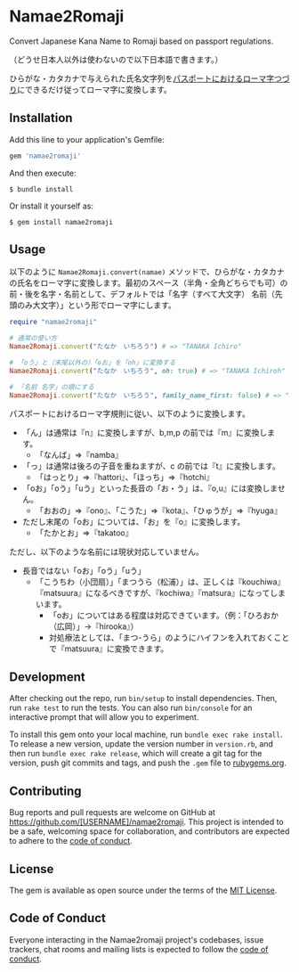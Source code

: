 # Namae2Romaji

Convert Japanese Kana Name to Romaji based on passport regulations.

（どうせ日本人以外は使わないので以下日本語で書きます。）

ひらがな・カタカナで与えられた氏名文字列を[パスポートにおけるローマ字つづり](https://www.ezairyu.mofa.go.jp/passport/hebon.html)にできるだけ従ってローマ字に変換します。

## Installation

Add this line to your application's Gemfile:

```ruby
gem 'namae2romaji'
```

And then execute:

    $ bundle install

Or install it yourself as:

    $ gem install namae2romaji

## Usage

以下のように ```Namae2Romaji.convert(namae)``` メソッドで、ひらがな・カタカナの氏名をローマ字に変換します。最初のスペース（半角・全角どちらでも可）の前・後を名字・名前として、デフォルトでは「名字（すべて大文字） 名前（先頭のみ大文字）」という形でローマ字にします。

```ruby
require "namae2romaji"

# 通常の使い方
Namae2Romaji.convert("たなか　いちろう") # => "TANAKA Ichiro"

# 「oう」と（末尾以外の）「oお」を「oh」に変換する
Namae2Romaji.convert("たなか　いちろう", oh: true) # => "TANAKA Ichiroh"

# 「名前 名字」の順にする
Namae2Romaji.convert("たなか　いちろう", family_name_first: false) # => "Ichiro Tanaka"
```

パスポートにおけるローマ字規則に従い、以下のように変換します。

- 「ん」は通常は『n』に変換しますが、b,m,p の前では『m』に変換します。
  - 「なんば」=>『namba』
- 「っ」は通常は後ろの子音を重ねますが、c の前では『t』に変換します。
  - 「はっとり」=>『hattori』、「ほっち」=>『hotchi』
- 「oお」「oう」「uう」といった長音の「お・う」は、『o,u』には変換しません。
  - 「おおの」=>『ono』、「こうた」=>『kota』、「ひゅうが」=>『hyuga』
- ただし末尾の「oお」については、「お」を『o』に変換します。
  - 「たかとお」=>『takatoo』

ただし、以下のような名前には現状対応していません。

- 長音ではない「oお」「oう」「uう」
  - 「こうちわ（小団扇）」「まつうら（松浦）」は、正しくは『kouchiwa』『matsuura』になるべきですが、『kochiwa』『matsura』になってしまいます。
    - 「oお」についてはある程度は対応できています。（例：「ひろおか（広岡）」→『hirooka』）
    - 対処療法としては、「まつ-うら」のようにハイフンを入れておくことで『matsuura』に変換できます。

## Development

After checking out the repo, run `bin/setup` to install dependencies. Then, run `rake test` to run the tests. You can also run `bin/console` for an interactive prompt that will allow you to experiment.

To install this gem onto your local machine, run `bundle exec rake install`. To release a new version, update the version number in `version.rb`, and then run `bundle exec rake release`, which will create a git tag for the version, push git commits and tags, and push the `.gem` file to [rubygems.org](https://rubygems.org).

## Contributing

Bug reports and pull requests are welcome on GitHub at https://github.com/[USERNAME]/namae2romaji. This project is intended to be a safe, welcoming space for collaboration, and contributors are expected to adhere to the [code of conduct](https://github.com/[USERNAME]/namae2romaji/blob/master/CODE_OF_CONDUCT.md).


## License

The gem is available as open source under the terms of the [MIT License](https://opensource.org/licenses/MIT).

## Code of Conduct

Everyone interacting in the Namae2romaji project's codebases, issue trackers, chat rooms and mailing lists is expected to follow the [code of conduct](https://github.com/[USERNAME]/namae2romaji/blob/master/CODE_OF_CONDUCT.md).

